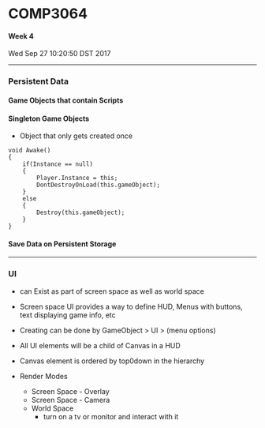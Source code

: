 # COMP3064
#### Week 4
Wed Sep 27 10:20:50 DST 2017

___

### Persistent Data
#### Game Objects that contain Scripts
#### Singleton Game Objects
- Object that only gets created once
```Csharp
void Awake()
{
	if(Instance == null)
	{
		Player.Instance = this;
		DontDestroyOnLoad(this.gameObject);
	}
	else
	{
		Destroy(this.gameObject);
	}
}
```
#### Save Data on Persistent Storage

___

### UI
- can Exist as part of screen space as well as world space
- Screen space UI provides a way to define HUD, Menus with buttons, text displaying game info, etc
- Creating can be done by GameObject > UI > (menu options)
- All UI elements will be a child of Canvas in a HUD
- Canvas element is ordered by top0down in the hierarchy

- Render Modes
  - Screen Space - Overlay
  - Screen Space - Camera
  - World Space
    - turn on a tv or monitor and interact with it
